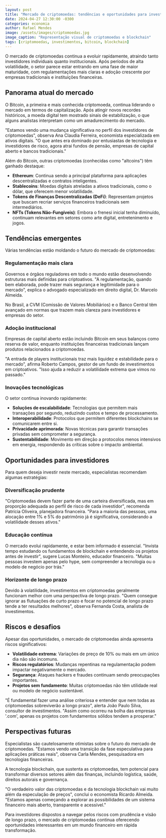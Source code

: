 ```yaml
---
layout: post
title: "Mercado de criptomoedas: tendências e oportunidades para investidores"
date: 2024-04-27 12:30:00 -0300
categories: economia
author: Rafael Mendes
image: /assets/images/criptomoedas.jpg
image_caption: "Representação visual de criptomoedas e blockchain"
tags: [criptomoedas, investimentos, bitcoin, blockchain]
---
```


O mercado de criptomoedas continua a evoluir rapidamente, atraindo tanto investidores individuais quanto institucionais. Após períodos de alta volatilidade, o setor parece estar entrando em uma fase de maior maturidade, com regulamentações mais claras e adoção crescente por empresas tradicionais e instituições financeiras.

## Panorama atual do mercado

O Bitcoin, a primeira e mais conhecida criptomoeda, continua liderando o mercado em termos de capitalização. Após atingir novos recordes históricos, a moeda digital tem mostrado sinais de estabilização, o que alguns analistas interpretam como um amadurecimento do mercado.

"Estamos vendo uma mudança significativa no perfil dos investidores de criptomoedas", observa Ana Claudia Ferreira, economista especializada em ativos digitais. "O que antes era dominado por entusiastas de tecnologia e investidores de risco, agora atrai fundos de pensão, empresas de capital aberto e bancos tradicionais."

Além do Bitcoin, outras criptomoedas (conhecidas como "altcoins") têm ganhado destaque:

- **Ethereum**: Continua sendo a principal plataforma para aplicações descentralizadas e contratos inteligentes.
- **Stablecoins**: Moedas digitais atreladas a ativos tradicionais, como o dólar, que oferecem menor volatilidade.
- **Tokens de Finanças Descentralizadas (DeFi)**: Representam projetos que buscam recriar serviços financeiros tradicionais sem intermediários.
- **NFTs (Tokens Não-Fungíveis)**: Embora o frenesi inicial tenha diminuído, continuam relevantes em setores como arte digital, entretenimento e jogos.

## Tendências emergentes

Várias tendências estão moldando o futuro do mercado de criptomoedas:

### Regulamentação mais clara

Governos e órgãos reguladores em todo o mundo estão desenvolvendo estruturas mais definidas para criptoativos. "A regulamentação, quando bem elaborada, pode trazer mais segurança e legitimidade para o mercado", explica o advogado especializado em direito digital, Dr. Marcelo Almeida.

No Brasil, a CVM (Comissão de Valores Mobiliários) e o Banco Central têm avançado em normas que trazem mais clareza para investidores e empresas do setor.

### Adoção institucional

Empresas de capital aberto estão incluindo Bitcoin em seus balanços como reserva de valor, enquanto instituições financeiras tradicionais lançam produtos relacionados a criptomoedas.

"A entrada de players institucionais traz mais liquidez e estabilidade para o mercado", afirma Roberto Campos, gestor de um fundo de investimentos em criptoativos. "Isso ajuda a reduzir a volatilidade extrema que vimos no passado."

### Inovações tecnológicas

O setor continua inovando rapidamente:

- **Soluções de escalabilidade**: Tecnologias que permitem mais transações por segundo, reduzindo custos e tempo de processamento.
- **Interoperabilidade**: Protocolos que permitem diferentes blockchains se comunicarem entre si.
- **Privacidade aprimorada**: Novas técnicas para garantir transações privadas sem comprometer a segurança.
- **Sustentabilidade**: Movimento em direção a protocolos menos intensivos em energia, respondendo às críticas sobre o impacto ambiental.

## Oportunidades para investidores

Para quem deseja investir neste mercado, especialistas recomendam algumas estratégias:

### Diversificação prudente

"Criptomoedas devem fazer parte de uma carteira diversificada, mas em proporção adequada ao perfil de risco de cada investidor", recomenda Patrícia Oliveira, planejadora financeira. "Para a maioria das pessoas, uma alocação entre 1% e 5% do patrimônio já é significativa, considerando a volatilidade desses ativos."

### Educação contínua

O mercado evolui rapidamente, e estar bem informado é essencial. "Invista tempo estudando os fundamentos de blockchain e entendendo os projetos antes de investir", sugere Lucas Monteiro, educador financeiro. "Muitas pessoas investem apenas pelo hype, sem compreender a tecnologia ou o modelo de negócio por trás."

### Horizonte de longo prazo

Devido à volatilidade, investimentos em criptomoedas geralmente funcionam melhor com uma perspectiva de longo prazo. "Quem consegue ignorar as flutuações de curto prazo e focar no potencial de longo prazo tende a ter resultados melhores", observa Fernanda Costa, analista de investimentos.

## Riscos e desafios

Apesar das oportunidades, o mercado de criptomoedas ainda apresenta riscos significativos:

- **Volatilidade extrema**: Variações de preço de 10% ou mais em um único dia não são incomuns.
- **Riscos regulatórios**: Mudanças repentinas na regulamentação podem impactar negativamente o mercado.
- **Segurança**: Ataques hackers e fraudes continuam sendo preocupações importantes.
- **Projetos sem fundamento**: Muitas criptomoedas não têm utilidade real ou modelo de negócio sustentável.

"É fundamental fazer uma análise criteriosa e entender que nem todas as criptomoedas sobreviverão a longo prazo", alerta João Paulo Silva, consultor de investimentos. "Assim como ocorreu na bolha das empresas '.com', apenas os projetos com fundamentos sólidos tendem a prosperar."

## Perspectivas futuras

Especialistas são cautelosamente otimistas sobre o futuro do mercado de criptomoedas. "Estamos vendo uma transição da fase especulativa para aplicações práticas reais", observa Carla Mendes, pesquisadora em tecnologias financeiras.

A tecnologia blockchain, que sustenta as criptomoedas, tem potencial para transformar diversos setores além das finanças, incluindo logística, saúde, direitos autorais e governança.

"O verdadeiro valor das criptomoedas e da tecnologia blockchain vai muito além da especulação de preços", conclui o economista Ricardo Almeida. "Estamos apenas começando a explorar as possibilidades de um sistema financeiro mais aberto, transparente e acessível."

Para investidores dispostos a navegar pelos riscos com prudência e visão de longo prazo, o mercado de criptomoedas continua oferecendo oportunidades interessantes em um mundo financeiro em rápida transformação.
